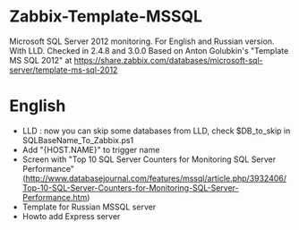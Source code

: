 # Zabbix-Template-MSSQL

Microsoft SQL Server 2012 monitoring. For English and Russian version. With LLD. Сhecked in 2.4.8 and 3.0.0
Based on Anton Golubkin's "Template MS SQL 2012" at 
https://share.zabbix.com/databases/microsoft-sql-server/template-ms-sql-2012


# English
* LLD : now you can skip some databases from LLD, check $DB_to_skip in SQLBaseName_To_Zabbix.ps1 
* Add "{HOST.NAME}" to trigger name
* Screen with "Top 10 SQL Server Counters for Monitoring SQL Server Performance" (http://www.databasejournal.com/features/mssql/article.php/3932406/Top-10-SQL-Server-Counters-for-Monitoring-SQL-Server-Performance.htm)
* Template for Russian MSSQL server
* Howto add Express server



